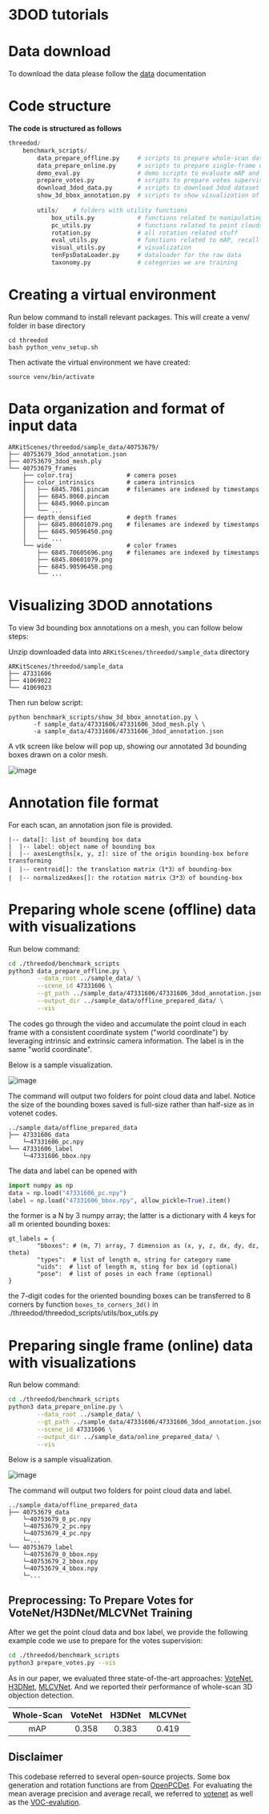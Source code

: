 # 3DOD tutorials

# Data download
To download the data please follow the [data](../DATA.md) documentation

# Code structure

**The code is structured as follows**
```python
threedod/
    benchmark_scripts/
        data_prepare_offline.py     # scripts to prepare whole-scan dataset
        data_prepare_online.py      # scripts to prepare single-frame dataset
        demo_eval.py                # demo scripts to evaluate mAP and recall
        prepare_votes.py            # scripts to prepare votes supervision for some sota approaches (votenet, h3dnet, mlcvnet)
        download_3dod_data.py       # scripts to download 3dod dataset
        show_3d_bbox_annotation.py  # scripts to show visualization of box with point cloud
        
        utils/    # folders with utility functions
            box_utils.py            # functions related to manipulating 3D boxes
            pc_utils.py             # functions related to point clouds
            rotation.py             # all rotation related stuff
            eval_utils.py           # functions related to mAP, recall evaluation
            visual_utils.py         # visualization
            tenFpsDataLoader.py     # dataloader for the raw data
            taxonomy.py             # categories we are training
```

# Creating a virtual environment

Run below command to install relevant packages. This will create a venv/ folder in base directory
```
cd threedod
bash python_venv_setup.sh
```

Then activate the virtual environment we have created:
```
source venv/bin/activate
```


# Data organization and format of input data

```
ARKitScenes/threedod/sample_data/40753679/
├── 40753679_3dod_annotation.json
├── 40753679_3dod_mesh.ply
└── 40753679_frames
    ├── color.traj               # camera poses
    ├── color_intrinsics         # camera intrinsics
    │   ├── 6845.7061.pincam     # filenames are indexed by timestamps
    │   ├── 6845.8060.pincam
    │   ├── 6845.9060.pincam
    │   └── ...
    ├── depth_densified          # depth frames
    │   ├── 6845.80601079.png    # filenames are indexed by timestamps
    │   ├── 6845.90596450.png
    │   └── ...
    └── wide                     # color frames
        ├── 6845.70605696.png    # filenames are indexed by timestamps
        ├── 6845.80601079.png
        ├── 6845.90596450.png
        └── ...
```

# Visualizing 3DOD annotations

To view 3d bounding box annotations on a mesh, you can follow below steps:

Unzip downloaded data into `ARKitScenes/threedod/sample_data` directory

```buildoutcfg
ARKitScenes/threedod/sample_data
├── 47331606
├── 41069022
└── 41069023
```

Then run below script:
```
python benchmark_scripts/show_3d_bbox_annotation.py \
       -f sample_data/47331606/47331606_3dod_mesh.ply \
       -a sample_data/47331606/47331606_3dod_annotation.json 
```

A vtk screen like below will pop up, showing our annotated 3d bounding boxes drawn on a color mesh.

![image](https://user-images.githubusercontent.com/7753049/144108366-23b25ff1-a6fb-4105-b3b2-ef11d6388ea7.png)

# Annotation file format
For each scan, an annotation json file is provided.

```buildoutcfg
|-- data[]: list of bounding box data
|  |-- label: object name of bounding box
|  |-- axesLengths[x, y, z]: size of the origin bounding-box before transforming
|  |-- centroid[]: the translation matrix（1*3）of bounding-box
|  |-- normalizedAxes[]: the rotation matrix（3*3）of bounding-box 
```

# Preparing whole scene (offline) data with visualizations

Run below command:
```sh
cd ./threedod/benchmark_scripts
python3 data_prepare_offline.py \
        --data_root ../sample_data/ \
        --scene_id 47331606 \
        --gt_path ../sample_data/47331606/47331606_3dod_annotation.json \
        --output_dir ../sample_data/offline_prepared_data/ \
        --vis
```
The codes go through the video and accumulate the point cloud in each frame with a consistent coordinate system ("world coordinate") by leveraging intrinsic and extrinsic camera information. The label is in the same "world coordinate".

Below is a sample visualization.

![image](https://user-images.githubusercontent.com/7753049/144108436-bfc982e7-d52e-44e0-87a3-420c2f2c9e1e.png)

The command will output two folders for point cloud data and label. Notice the size of the bounding boxes saved is full-size rather than half-size as in votenet codes.
```buildoutcfg
../sample_data/offline_prepared_data
├── 47331606_data
    └─47331606_pc.npy
└── 47331606_label
    └─47331606_bbox.npy
```
The data and label can be opened with 
```python
import numpy as np
data = np.load("47331606_pc.npy")
label = np.load("47331606_bbox.npy", allow_pickle=True).item()
```
the former is a N by 3 numpy array; the latter is a dictionary with 4 keys for all m oriented bounding boxes: 
```
gt_labels = {
        "bboxes": # (m, 7) array, 7 dimension as (x, y, z, dx, dy, dz, theta)
        "types":  # list of length m, string for category name
        "uids":  # list of length m, sting for box id (optional)
        "pose":  # list of poses in each frame (optional)
}
```
the 7-digit codes for the oriented bounding boxes can be transferred to 8 corners by function `boxes_to_corners_3d()` in ./threedod/threedod_scripts/utils/box_utils.py

# Preparing single frame (online) data with visualizations

Run below command:
```sh
cd ./threedod/benchmark_scripts
python3 data_prepare_online.py \
        --data_root ../sample_data/ \
        --gt_path ../sample_data/47331606/47331606_3dod_annotation.json \
        --scene_id 47331606 \
        --output_dir ../sample_data/online_prepared_data/ \
        --vis
```

Below is a sample visualization.

![image](https://user-images.githubusercontent.com/7753049/144108491-37f56ecf-32a6-4291-a4c5-e4a358dfe8f9.png)

The command will output two folders for point cloud data and label.

```buildoutcfg
../sample_data/offline_prepared_data
├── 40753679_data
    └─40753679_0_pc.npy
    └─40753679_2_pc.npy
    └─40753679_4_pc.npy
    └─...
└── 40753679_label
    └─40753679_0_bbox.npy
    └─40753679_2_bbox.npy
    └─40753679_4_bbox.npy
    └─...
```

## Preprocessing: To Prepare Votes for VoteNet/H3DNet/MLCVNet Training
After we get the point cloud data and box label, we provide the following example code we use to prepare for the votes supervision:
```sh
cd ./threedod/benchmark_scripts
python3 prepare_votes.py --vis
```

As in our paper, we evaluated three state-of-the-art approaches: [VoteNet](https://github.com/facebookresearch/votenet), [H3DNet](https://github.com/zaiweizhang/H3DNet), [MLCVNet](https://github.com/NUAAXQ/MLCVNet). And we reported their performance of whole-scan 3D objection detection.

| Whole-Scan | VoteNet  | H3DNet  | MLCVNet  |
| :------:   | :------: | :-----: | :------: |
| mAP        | 0.358    | 0.383   | 0.419    |

## Disclaimer
This codebase referred to several open-source projects. Some box generation and rotation functions are from [OpenPCDet](https://github.com/open-mmlab/OpenPCDet).
For evaluating the mean average precision and average recall, we referred to [votenet](https://github.com/facebookresearch/votenet) as well as the [VOC-evalution](https://raw.githubusercontent.com/rbgirshick/py-faster-rcnn/master/lib/datasets/voc_eval.py).
